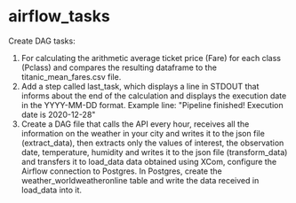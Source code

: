 # airflow_tasks

Create DAG tasks:
1. For calculating the arithmetic average ticket price (Fare) for each class (Pclass) and compares the resulting dataframe to the titanic_mean_fares.csv file.
2. Add a step called last_task, which displays a line in STDOUT that informs about the end of the calculation and displays the execution date in the YYYY-MM-DD format. Example line: "Pipeline finished! Execution date is 2020-12-28"
3. Create a DAG file that calls the API every hour, receives all the information on the weather in your city and writes it to the json file (extract_data), then extracts only the values of interest, the observation date, temperature, humidity and writes it to the json file (transform_data) and transfers it to load_data data obtained using XCom, configure the Airflow connection to Postgres. In Postgres, create the weather_worldweatheronline table and write the data received in load_data into it.
